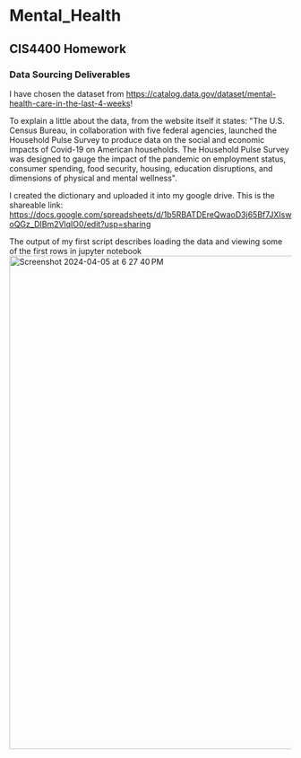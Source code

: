 # Mental_Health
## CIS4400 Homework
### Data Sourcing Deliverables
I have chosen the dataset from https://catalog.data.gov/dataset/mental-health-care-in-the-last-4-weeks! 

To explain a little about the data, from the website itself it states: "The U.S. Census Bureau, in collaboration with five federal agencies, launched the Household Pulse Survey to produce data on the social and economic impacts of Covid-19 on American households. The Household Pulse Survey was designed to gauge the impact of the pandemic on employment status, consumer spending, food security, housing, education disruptions, and dimensions of physical and mental wellness".

I created the dictionary and uploaded it into my google drive. This is the shareable link: https://docs.google.com/spreadsheets/d/1b5RBATDEreQwaoD3j65Bf7JXIswoQGz_DIBm2VlqIO0/edit?usp=sharing

The output of my first script describes loading the data and viewing some of the first rows in jupyter notebook
<img width="879" alt="Screenshot 2024-04-05 at 6 27 40 PM" src="https://github.com/NnotoBankai/Mental_Health/assets/160191383/be127b84-033d-4732-9f71-07a5dfcae62d">
